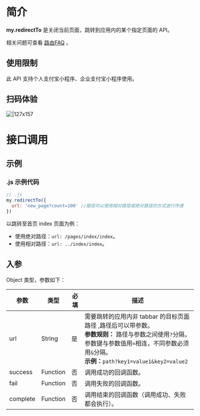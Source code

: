 # 简介

**my.redirectTo** 是关闭当前页面，跳转到应用内的某个指定页面的 API。

相关问题可查看 [路由FAQ](https://opendocs.alipay.com/mini/api/fu8l65) 。

## 使用限制

此 API 支持个人支付宝小程序、企业支付宝小程序使用。

## 扫码体验

![|127x157](https://gw.alipayobjects.com/zos/skylark-tools/public/files/da4e4eadc547ca2cfd6476ccf706db38.jpeg#align=left&display=inline&height=157&margin=%5Bobject%20Object%5D&originHeight=157&originWidth=127&status=done&style=none&width=127)

# 接口调用

## 示例

### .js 示例代码
```javascript
// .js
my.redirectTo({
  url: 'new_page?count=100' //路径可以使用相对路径或绝对路径的方式进行传递
})
```
以跳转至首页 index 页面为例：

- 使用绝对路径：`url: /pages/index/index`。
- 使用相对路径：`url: ../index/index`。

## 入参

Object 类型，参数如下：

| **参数** | **类型** | **必填** | **描述** |
| --- | --- | --- | --- |
| url | String | 是 | 需要跳转的应用内非 tabbar 的目标页面路径 ,路径后可以带参数。<br />**参数规则：** 路径与参数之间使用`?`分隔，参数键与参数值用`=`相连，不同参数必须用`&`分隔。<br />**示例：**`path?key1=value1&key2=value2` |
| success | Function | 否 | 调用成功的回调函数。 |
| fail | Function | 否 | 调用失败的回调函数。 |
| complete | Function | 否 | 调用结束的回调函数（调用成功、失败都会执行）。 |


